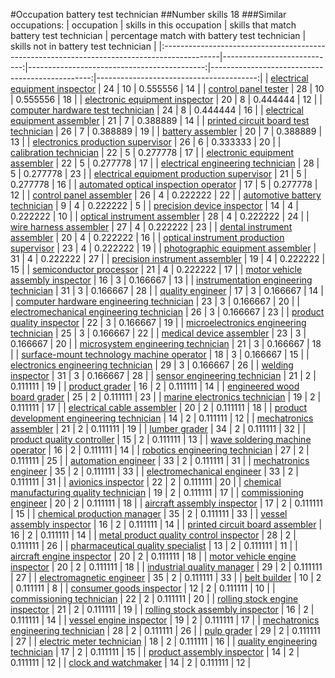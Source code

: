 #Occupation battery test technician
##Number skills 18
###Similar occupations:
| occupation                                                                                  |   skills in this occupation |   skills that match battery test technician |   percentage match with battery test technician |   skills not in battery test technician |
|:--------------------------------------------------------------------------------------------|----------------------------:|--------------------------------------------:|------------------------------------------------:|----------------------------------------:|
| [electrical equipment inspector](electrical_equipment_inspector.md)                         |                          24 |                                          10 |                                        0.555556 |                                      14 |
| [control panel tester](control_panel_tester.md)                                             |                          28 |                                          10 |                                        0.555556 |                                      18 |
| [electronic equipment inspector](electronic_equipment_inspector.md)                         |                          20 |                                           8 |                                        0.444444 |                                      12 |
| [computer hardware test technician](computer_hardware_test_technician.md)                   |                          24 |                                           8 |                                        0.444444 |                                      16 |
| [electrical equipment assembler](electrical_equipment_assembler.md)                         |                          21 |                                           7 |                                        0.388889 |                                      14 |
| [printed circuit board test technician](printed_circuit_board_test_technician.md)           |                          26 |                                           7 |                                        0.388889 |                                      19 |
| [battery assembler](battery_assembler.md)                                                   |                          20 |                                           7 |                                        0.388889 |                                      13 |
| [electronics production supervisor](electronics_production_supervisor.md)                   |                          26 |                                           6 |                                        0.333333 |                                      20 |
| [calibration technician](calibration_technician.md)                                         |                          22 |                                           5 |                                        0.277778 |                                      17 |
| [electronic equipment assembler](electronic_equipment_assembler.md)                         |                          22 |                                           5 |                                        0.277778 |                                      17 |
| [electrical engineering technician](electrical_engineering_technician.md)                   |                          28 |                                           5 |                                        0.277778 |                                      23 |
| [electrical equipment production supervisor](electrical_equipment_production_supervisor.md) |                          21 |                                           5 |                                        0.277778 |                                      16 |
| [automated optical inspection operator](automated_optical_inspection_operator.md)           |                          17 |                                           5 |                                        0.277778 |                                      12 |
| [control panel assembler](control_panel_assembler.md)                                       |                          26 |                                           4 |                                        0.222222 |                                      22 |
| [automotive battery technician](automotive_battery_technician.md)                           |                           9 |                                           4 |                                        0.222222 |                                       5 |
| [precision device inspector](precision_device_inspector.md)                                 |                          14 |                                           4 |                                        0.222222 |                                      10 |
| [optical instrument assembler](optical_instrument_assembler.md)                             |                          28 |                                           4 |                                        0.222222 |                                      24 |
| [wire harness assembler](wire_harness_assembler.md)                                         |                          27 |                                           4 |                                        0.222222 |                                      23 |
| [dental instrument assembler](dental_instrument_assembler.md)                               |                          20 |                                           4 |                                        0.222222 |                                      16 |
| [optical instrument production supervisor](optical_instrument_production_supervisor.md)     |                          23 |                                           4 |                                        0.222222 |                                      19 |
| [photographic equipment assembler](photographic_equipment_assembler.md)                     |                          31 |                                           4 |                                        0.222222 |                                      27 |
| [precision instrument assembler](precision_instrument_assembler.md)                         |                          19 |                                           4 |                                        0.222222 |                                      15 |
| [semiconductor processor](semiconductor_processor.md)                                       |                          21 |                                           4 |                                        0.222222 |                                      17 |
| [motor vehicle assembly inspector](motor_vehicle_assembly_inspector.md)                     |                          16 |                                           3 |                                        0.166667 |                                      13 |
| [instrumentation engineering technician](instrumentation_engineering_technician.md)         |                          31 |                                           3 |                                        0.166667 |                                      28 |
| [quality engineer](quality_engineer.md)                                                     |                          17 |                                           3 |                                        0.166667 |                                      14 |
| [computer hardware engineering technician](computer_hardware_engineering_technician.md)     |                          23 |                                           3 |                                        0.166667 |                                      20 |
| [electromechanical engineering technician](electromechanical_engineering_technician.md)     |                          26 |                                           3 |                                        0.166667 |                                      23 |
| [product quality inspector](product_quality_inspector.md)                                   |                          22 |                                           3 |                                        0.166667 |                                      19 |
| [microelectronics engineering technician](microelectronics_engineering_technician.md)       |                          25 |                                           3 |                                        0.166667 |                                      22 |
| [medical device assembler](medical_device_assembler.md)                                     |                          23 |                                           3 |                                        0.166667 |                                      20 |
| [microsystem engineering technician](microsystem_engineering_technician.md)                 |                          21 |                                           3 |                                        0.166667 |                                      18 |
| [surface-mount technology machine operator](surface-mount_technology_machine_operator.md)   |                          18 |                                           3 |                                        0.166667 |                                      15 |
| [electronics engineering technician](electronics_engineering_technician.md)                 |                          29 |                                           3 |                                        0.166667 |                                      26 |
| [welding inspector](welding_inspector.md)                                                   |                          31 |                                           3 |                                        0.166667 |                                      28 |
| [sensor engineering technician](sensor_engineering_technician.md)                           |                          21 |                                           2 |                                        0.111111 |                                      19 |
| [product grader](product_grader.md)                                                         |                          16 |                                           2 |                                        0.111111 |                                      14 |
| [engineered wood board grader](engineered_wood_board_grader.md)                             |                          25 |                                           2 |                                        0.111111 |                                      23 |
| [marine electronics technician](marine_electronics_technician.md)                           |                          19 |                                           2 |                                        0.111111 |                                      17 |
| [electrical cable assembler](electrical_cable_assembler.md)                                 |                          20 |                                           2 |                                        0.111111 |                                      18 |
| [product development engineering technician](product_development_engineering_technician.md) |                          14 |                                           2 |                                        0.111111 |                                      12 |
| [mechatronics assembler](mechatronics_assembler.md)                                         |                          21 |                                           2 |                                        0.111111 |                                      19 |
| [lumber grader](lumber_grader.md)                                                           |                          34 |                                           2 |                                        0.111111 |                                      32 |
| [product quality controller](product_quality_controller.md)                                 |                          15 |                                           2 |                                        0.111111 |                                      13 |
| [wave soldering machine operator](wave_soldering_machine_operator.md)                       |                          16 |                                           2 |                                        0.111111 |                                      14 |
| [robotics engineering technician](robotics_engineering_technician.md)                       |                          27 |                                           2 |                                        0.111111 |                                      25 |
| [automation engineer](automation_engineer.md)                                               |                          33 |                                           2 |                                        0.111111 |                                      31 |
| [mechatronics engineer](mechatronics_engineer.md)                                           |                          35 |                                           2 |                                        0.111111 |                                      33 |
| [electromechanical engineer](electromechanical_engineer.md)                                 |                          33 |                                           2 |                                        0.111111 |                                      31 |
| [avionics inspector](avionics_inspector.md)                                                 |                          22 |                                           2 |                                        0.111111 |                                      20 |
| [chemical manufacturing quality technician](chemical_manufacturing_quality_technician.md)   |                          19 |                                           2 |                                        0.111111 |                                      17 |
| [commissioning engineer](commissioning_engineer.md)                                         |                          20 |                                           2 |                                        0.111111 |                                      18 |
| [aircraft assembly inspector](aircraft_assembly_inspector.md)                               |                          17 |                                           2 |                                        0.111111 |                                      15 |
| [chemical production manager](chemical_production_manager.md)                               |                          35 |                                           2 |                                        0.111111 |                                      33 |
| [vessel assembly inspector](vessel_assembly_inspector.md)                                   |                          16 |                                           2 |                                        0.111111 |                                      14 |
| [printed circuit board assembler](printed_circuit_board_assembler.md)                       |                          16 |                                           2 |                                        0.111111 |                                      14 |
| [metal product quality control inspector](metal_product_quality_control_inspector.md)       |                          28 |                                           2 |                                        0.111111 |                                      26 |
| [pharmaceutical quality specialist](pharmaceutical_quality_specialist.md)                   |                          13 |                                           2 |                                        0.111111 |                                      11 |
| [aircraft engine inspector](aircraft_engine_inspector.md)                                   |                          20 |                                           2 |                                        0.111111 |                                      18 |
| [motor vehicle engine inspector](motor_vehicle_engine_inspector.md)                         |                          20 |                                           2 |                                        0.111111 |                                      18 |
| [industrial quality manager](industrial_quality_manager.md)                                 |                          29 |                                           2 |                                        0.111111 |                                      27 |
| [electromagnetic engineer](electromagnetic_engineer.md)                                     |                          35 |                                           2 |                                        0.111111 |                                      33 |
| [belt builder](belt_builder.md)                                                             |                          10 |                                           2 |                                        0.111111 |                                       8 |
| [consumer goods inspector](consumer_goods_inspector.md)                                     |                          12 |                                           2 |                                        0.111111 |                                      10 |
| [commissioning technician](commissioning_technician.md)                                     |                          22 |                                           2 |                                        0.111111 |                                      20 |
| [rolling stock engine inspector](rolling_stock_engine_inspector.md)                         |                          21 |                                           2 |                                        0.111111 |                                      19 |
| [rolling stock assembly inspector](rolling_stock_assembly_inspector.md)                     |                          16 |                                           2 |                                        0.111111 |                                      14 |
| [vessel engine inspector](vessel_engine_inspector.md)                                       |                          19 |                                           2 |                                        0.111111 |                                      17 |
| [mechatronics engineering technician](mechatronics_engineering_technician.md)               |                          28 |                                           2 |                                        0.111111 |                                      26 |
| [pulp grader](pulp_grader.md)                                                               |                          29 |                                           2 |                                        0.111111 |                                      27 |
| [electric meter technician](electric_meter_technician.md)                                   |                          18 |                                           2 |                                        0.111111 |                                      16 |
| [quality engineering technician](quality_engineering_technician.md)                         |                          17 |                                           2 |                                        0.111111 |                                      15 |
| [product assembly inspector](product_assembly_inspector.md)                                 |                          14 |                                           2 |                                        0.111111 |                                      12 |
| [clock and watchmaker](clock_and_watchmaker.md)                                             |                          14 |                                           2 |                                        0.111111 |                                      12 |
